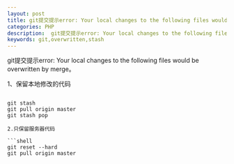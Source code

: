 ```yaml
---
layout: post
title: git提交提示error: Your local changes to the following files would be overwritten by merge
categories: PHP
description:  git提交提示error: Your local changes to the following files would be overwritten by merge
keywords: git,overwritten,stash
---
```


git提交提示error: Your local changes to the following files would be overwritten by merge。

1、保留本地修改的代码

```shell

git stash  
git pull origin master  
git stash pop 

2.只保留服务器代码

```shell
git reset --hard  
git pull origin master
